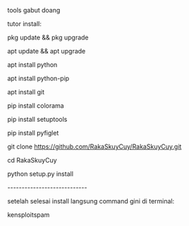 tools gabut doang




tutor install:




pkg update && pkg upgrade

apt update && apt upgrade

apt install python

apt install python-pip 

apt install git

pip install colorama

pip install setuptools 

pip install pyfiglet

git clone https://github.com/RakaSkuyCuy/RakaSkuyCuy.git

cd RakaSkuyCuy

python setup.py install 

_----------------------------_



setelah selesai install langsung command gini di terminal:


kensploitspam 